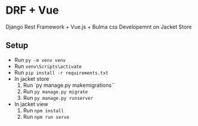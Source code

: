 # DRF + Vue

Django Rest Framework + Vue.js + Bulma css Developemnt on Jacket Store

## Setup
- Run `py -m venv venv`
- Run `venv\Scripts\activate`
- Run `pip install -r requirements.txt`
- In jacket store
    1. Run `py manage.py makemigrations``
    2. Run `py manage.py migrate`
    3. Run `py manage.py runserver`
- In jacket view
    1. Run `npm install`
    2. Run `npm run serve`